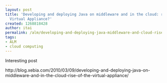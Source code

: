 ```yaml
---
layout: post
title: 'Developing and deploying Java on middleware and in the cloud: rise of the
  Virtual Appliance?'
created: 1268818428
author: itai
permalink: /alm/developing-and-deploying-java-middleware-and-cloud-rise-virtual-appliance
tags:
- ALM
- cloud computing
---
```

<p>Interesting post</p>
<p>http://blog.xebia.com/2010/03/09/developing-and-deploying-java-on-middleware-and-in-the-cloud-rise-of-the-virtual-appliance/</p>
